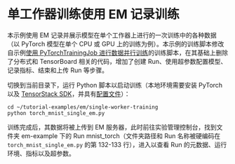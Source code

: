 # 单工作器训练使用 EM 记录训练

本示例使用 EM 记录并展示模型在单个工作器上进行的一次训练中的各种数据（以 PyTorch 模型在单个 CPU 或 GPU 上的训练为例）。本示例的训练脚本修改自示例[使用 PyTorchTrainingJob 进行数据并行训练](../../job/pytorchtrainingjob/ddp)的训练脚本，在其基础上删除了分布式和 TensorBoard 相关的代码，增加了创建 Run、使用超参数配置模型、记录指标、结束和上传 Run 等步骤。

切换到当前目录下，运行 Python 脚本以启动训练（本地环境需要安装 PyTorch 以及 [TensorStack SDK](https://t9k.github.io/user-docs/tool/tensorstack-sdk/index.html)，并具有[配置文件](https://t9k.github.io/user-docs/tool/tensorstack-sdk/user-guide.html#%E9%85%8D%E7%BD%AE%E6%96%87%E4%BB%B6)）：

```shell
cd ~/tutorial-examples/em/single-worker-training
python torch_mnist_single_em.py
```

训练完成后，其数据将被上传到 EM 服务器，此时前往实验管理控制台，找到文件夹 em-example 下的 Run mnist_torch（文件夹路径和 Run 名称被硬编码在 `torch_mnist_single_em.py` 的第 132-133 行），进入以查看 Run 的元数据、运行环境、指标以及超参数。
